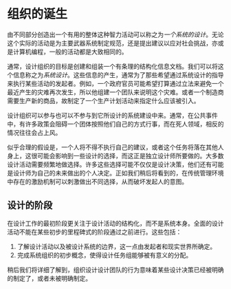 # 组织的诞生

由不同部分创造出一个有用的整体这种智力活动可以称之为*一个系统的设计*。无论这个实际的活动是为主要武器系统制定规范，还是提出建议以应对社会挑战，亦或是计算机编程，一般的活动都是大致相同的。

通常，设计组织的目标是创建和组装一个有条理的结构化信息文档。我们可以将这个信息称之为*系统设计*。这些信息的产生，通常为了那些希望通过系统设计的指导来执行某些活动的发起者。例如，一个政府官员可能希望打算通过立法来避免一个最近产生的灾难再次发生，所以他组建一个团队来说明这个灾难。或者一个制造商需要生产新的商品，故制定了一个生产计划活动来指定什么应该被引入。

设计组织可以参与也可以不参与到它所设计的系统建设中来。通常，在公共事件中，有许多政策会阻碍一个团体按照他们自己的方式行事，而在死人领域，相反的情况往往会占上风。

似乎合理的假设是，一个人将不得不执行自己的建议，或者这个任务将落在其他人身上，这很可能会影响到一些设计的选择，而这正是独立设计师所要做的。大多数设计活动需要频繁地做选择。许多这些选择可能不仅仅是设计决策，他们还有可能是设计师为自己的未来做出的个人决定。正如我们稍后将看到的，在传统管理环境中存在的激励机制可以刺激做出不同选择，从而破坏发起人的意图。

## 设计的阶段

在设计工作的最初阶段更关注于设计活动的结构化，而不是系统本身。全面的设计活动不能在某些初步的里程碑式的阶段通过之前进行。这些包括：

1. 了解设计活动以及被设计系统的边界，这一点由发起者和现实世界所确定。
2. 完成系统组织的初步概念，使得设计任务组能够被有意义的分配。

稍后我们将详细了解到，组织设计设计团队的行为意味着某些设计决策已经被明确的制定了，或者未被明确制定。